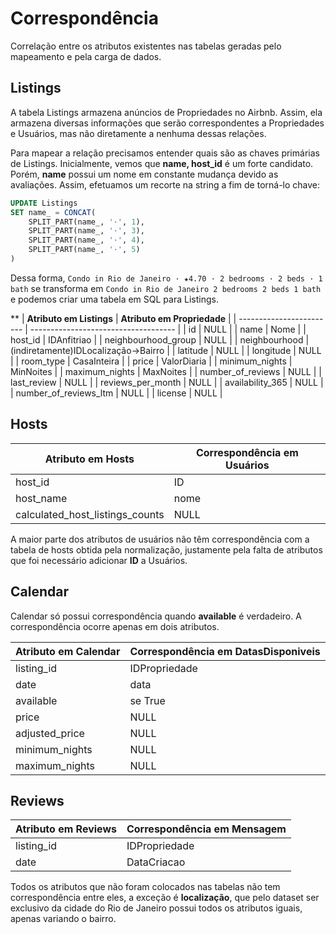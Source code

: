 # Correspondência
Correlação entre os atributos existentes nas tabelas geradas pelo mapeamento e pela carga de dados.

## Listings
A tabela Listings armazena anúncios de Propriedades no Airbnb. Assim, ela armazena diversas informações que serão correspondentes a Propriedades e Usuários, mas não diretamente a nenhuma dessas relações.

Para mapear a relação precisamos entender quais são as chaves primárias de Listings. Inicialmente, vemos que **name, host_id** é um forte candidato. Porém, **name** possui um nome em constante mudança devido as avaliações. Assim, efetuamos um recorte na string a fim de torná-lo chave:

``` sql
UPDATE Listings 
SET name_ = CONCAT(
    SPLIT_PART(name_, '·', 1), 
    SPLIT_PART(name_, '·', 3),
    SPLIT_PART(name_, '·', 4), 
    SPLIT_PART(name_, '·', 5)
)
```

Dessa forma, `Condo in Rio de Janeiro · ★4.70 · 2 bedrooms · 2 beds · 1 bath` se transforma em `Condo in Rio de Janeiro 2 bedrooms 2 beds 1 bath` e podemos criar uma tabela em SQL para Listings. 



**
| **Atributo em Listings**     | **Atributo em Propriedade**              |
| ------------------------ | ------------------------------------ |
| id                       | NULL                                   |
| name                     | Nome                                 |
| host\_id                 | IDAnfitriao                          |
| neighbourhood\_group     | NULL                                 |
| neighbourhood            | (indiretamente)IDLocalização&#8594;Bairro |
| latitude                 | NULL                                 |
| longitude                | NULL                                 |
| room\_type               | CasaInteira                          |
| price                    | ValorDiaria                          |
| minimum\_nights          | MinNoites                            |
| maximum\_nights          | MaxNoites                            |
| number\_of\_reviews      | NULL                                 |
| last\_review             | NULL                                 |
| reviews\_per\_month      | NULL                                 |
| availability\_365        | NULL                                 |
| number\_of\_reviews\_ltm | NULL                                 |
| license                  | NULL                                 |

## Hosts

| **Atributo em Hosts**                  | **Correspondência em Usuários** |
| ---------------------------------- | --------------------------- |
| host\_id                           | ID                          |
| host\_name                         | nome                        |
| calculated\_host\_listings\_counts | NULL                        |

A maior parte dos atributos de usuários não têm correspondência com a tabela de hosts obtida pela normalização, justamente pela falta de atributos que foi necessário adicionar **ID** a Usuários.

## Calendar
Calendar só possui correspondência quando **available** é verdadeiro. A correspondência ocorre apenas em dois atributos.

| **Atributo em Calendar** | **Correspondência em DatasDisponiveis** |
| -------------------- | ------------------------------------ |
| listing\_id          | IDPropriedade                        |
| date                 | data                                 |
| available            | se True                              |
| price                | NULL                                 |
| adjusted\_price      | NULL                                 |
| minimum\_nights      | NULL                                 |
| maximum\_nights      | NULL                                 |



## Reviews

| **Atributo em Reviews** | **Correspondência em Mensagem** |
| ------------------- | --------------------------- |
| listing\_id         | IDPropriedade               |
| date                | DataCriacao                 |

Todos os atributos que não foram colocados nas tabelas não tem correspondência entre eles, a exceção é **localização**, que pelo dataset ser exclusivo da cidade do Rio de Janeiro possui todos os atributos iguais, apenas variando o bairro.
